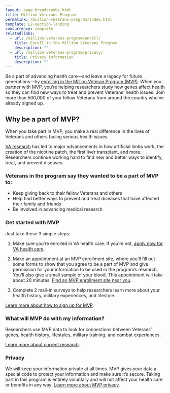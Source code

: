 ```yaml
---
layout: page-breadcrumbs.html
title: Million Veterans Program
permalink: /million-veterans-program/index.html
template: L2-section-landing
concurrence: complete
relatedlinks:
  - url: /million-veterans-program/enroll/
    title: Enroll in the Million Veterans Program
    description: ""
  - url: /million-veterans-program/privacy/
    title: Privacy information
    description: ""  
---
```


Be a part of advancing health care—and leave a legacy for future generations—by [enrolling in the Million Veteran Program (MVP)](/million-veterans-program/enroll). When you partner with MVP, you’re helping researchers study how genes affect health so they can find new ways to treat and prevent Veterans’ health issues. Join more than 500,000 of your fellow Veterans from around the country who’ve already signed up.

## Why be a part of MVP?

When you take part in MVP, you make a real difference in the lives of Veterans and others facing serious health issues.

[VA research](http://www.research.va.gov/for_veterans/default.cfm) has led to major advancements in how artificial limbs work, the creation of the nicotine patch, the first liver transplant, and more. Researchers continue working hard to find new and better ways to identify, treat, and prevent diseases.

### Veterans in the program say they wanted to be a part of MVP to:

-	Keep giving back to their fellow Veterans and others
-	Help find better ways to prevent and treat diseases that have affected their family and friends
-	Be involved in advancing medical research

### Get started with MVP

Just take these 3 simple steps:
1. Make sure you’re enrolled in VA health care. If you’re not, [apply now for VA health care](/healthcare/apply/).

2. Make an appointment at an MVP enrollment site, where you’ll fill out some forms to show that you agree to be a part of MVP and give permission for your information to be used in the program’s research. You’ll also give a small sample of your blood. This appointment will take about 20 minutes. [Find an MVP enrollment site near you](http://www.research.va.gov/MVP/all-clinics.cfm).

3. Complete 2 mail-in surveys to help researchers learn more about your health history, military experiences, and lifestyle.

[Learn more about how to sign up for MVP](/million-veterans-program/enroll/).

### What will MVP do with my information?

Researchers use MVP data to look for connections between Veterans’ genes, health history, lifestyles, military training, and combat experiences.  

[Learn more about current research](http://www.research.va.gov/currents/default.cfm).  

### Privacy

We will keep your information private at all times. MVP gives your data a special code to protect your information and make sure it’s secure. Taking part in this program is entirely voluntary and will not affect your health care or benefits in any way. [Learn more about MVP privacy](/million-veterans-program/privacy).
